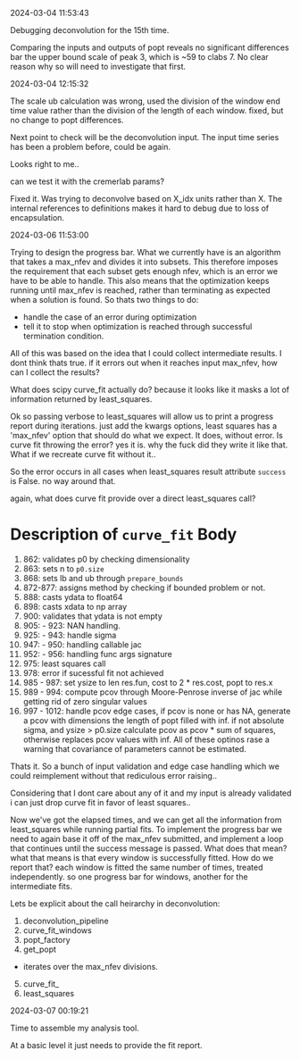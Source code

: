 2024-03-04 11:53:43

Debugging deconvolution for the 15th time.

Comparing the inputs and outputs of popt reveals no significant differences bar the upper bound scale of peak 3, which is ~59 to clabs 7. No clear reason why so will need to investigate that first.

2024-03-04 12:15:32

The scale ub calculation was wrong, used the division of the window end time value rather than the division of the length of each window. fixed, but no change to popt differences.

Next point to check will be the deconvolution input. The input time series has been a problem before, could be again.

Looks right to me..

can we test it with the cremerlab params?

Fixed it. Was trying to deconvolve based on X_idx units rather than X.  The internal references to definitions makes it hard to debug due to loss of encapsulation.

2024-03-06 11:53:00

Trying to design the progress bar. What we currently have is an algorithm that takes a max_nfev and divides it into subsets. This therefore imposes the requirement that each subset gets enough nfev, which is an error we have to be able to handle. This also means that the optimization keeps running until max_nfev is reached, rather than terminating as expected when a solution is found. So thats two things to do:

- handle the case of an error during optimization
- tell it to stop when optimization is reached through successful termination condition.

All of this was based on the idea that I could collect intermediate results. I dont think thats true. if it errors out when it reaches input max_nfev, how can I collect the results?

What does scipy curve_fit actually do? because it looks like it masks a lot of information returned by least_squares.

Ok so passing verbose to least_squares will allow us to print a progress report during iterations. just add the kwargs options, least squares has a 'max_nfev' option that should do what we expect. It does, without error. Is curve fit throwing the error? yes it is. why the fuck did they write it like that. What if we recreate curve fit without it..
 
So the error occurs in all cases when least_squares result attribute `success` is False. no way around that.

again, what does curve fit provide over a direct least_squares call?

# Description of `curve_fit` Body

1. 862: validates p0 by checking dimensionality
2. 863: sets n to `p0.size`
3. 868: sets lb and ub through `prepare_bounds`
4. 872-877: assigns method by checking if bounded problem or not.
5. 888: casts ydata to float64
6. 898: casts xdata to np array
7. 900: validates that ydata is not empty
8. 905: - 923: NAN handling.
9. 925: - 943: handle sigma
10. 947: - 950: handling callable jac
11. 952: - 956: handling func args signature
12. 975: least squares call
13. 978: error if sucessful fit not achieved
14. 985 - 987: set ysize to len res.fun, cost to 2 * res.cost, popt to res.x
15. 989 - 994: compute pcov through Moore-Penrose inverse of jac while getting rid of zero singular values
16. 997 - 1012: handle pcov edge cases, if pcov is none or has NA, generate a pcov with dimensions the length of popt filled with inf. if not absolute sigma, and ysize > p0.size calculate pcov as pcov * sum of squares, otherwise replaces pcov values with inf. All of these optinos rase a warning that covariance of parameters cannot be estimated.

Thats it. So a bunch of input validation and edge case handling which we could reimplement without that rediculous error raising..

Considering that I dont care about any of it and my input is already validated i can just drop curve fit in favor of least squares..

Now we've got the elapsed times, and we can get all the information from least_squares while running partial fits. To implement the progress bar we need to again base it off of the max_nfev submitted, and implement a loop that continues until the success message is passed. What does that mean? what that means is that every window is successfully fitted. How do we report that? each window is fitted the same number of times, treated independently. so one progress bar for windows, another for the intermediate fits.

Lets be explicit about the call heirarchy in deconvolution:


1. deconvolution_pipeline
2. curve_fit_windows
3. popt_factory
4. get_popt
  - iterates over the max_nfev divisions.
5. curve_fit_
6. least_squares

2024-03-07 00:19:21

Time to assemble my analysis tool.

At a basic level it just needs to provide the fit report.
